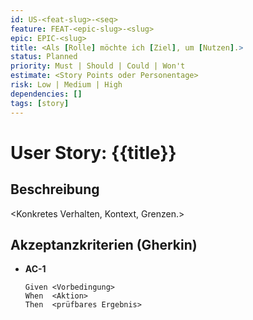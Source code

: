 ```yaml
---
id: US-<feat-slug>-<seq>
feature: FEAT-<epic-slug>-<slug>
epic: EPIC-<slug>
title: <Als [Rolle] möchte ich [Ziel], um [Nutzen].>
status: Planned
priority: Must | Should | Could | Won't
estimate: <Story Points oder Personentage>
risk: Low | Medium | High
dependencies: []
tags: [story]
---
```


# User Story: {{title}}

## Beschreibung
<Konkretes Verhalten, Kontext, Grenzen.>

## Akzeptanzkriterien (Gherkin)
- **AC-1**
  ```gherkin
  Given <Vorbedingung>
  When  <Aktion>
  Then  <prüfbares Ergebnis>
